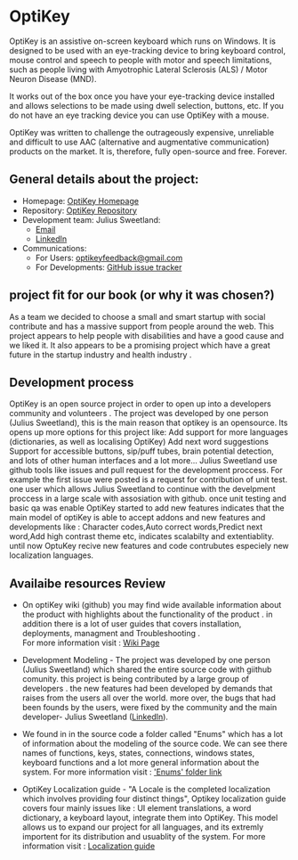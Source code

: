 


# OptiKey

OptiKey is an assistive on-screen keyboard which runs on Windows. It is designed to be used with an eye-tracking device to bring keyboard control, mouse control and speech to people with motor and speech limitations, such as people living with Amyotrophic Lateral Sclerosis (ALS) / Motor Neuron Disease (MND).

It works out of the box once you have your eye-tracking device installed and allows selections to be made using dwell selection, buttons, etc. If you do not have an eye tracking device you can use OptiKey with a mouse.

OptiKey was written to challenge the outrageously expensive, unreliable and difficult to use AAC (alternative and augmentative communication) products on the market. It is, therefore, fully open-source and free. Forever.

## General details about the project: 
* Homepage: [OptiKey Homepage](https://github.com/OptiKey/OptiKey/wiki)
* Repository: [OptiKey Repository](https://github.com/OptiKey/OptiKey)
* Development team: Julius Sweetland: 
  * [Email](mailto:optikeyfeedback@gmail.com)
  * [LinkedIn](https://uk.linkedin.com/in/julius-sweetland-73697756)
* Communications:
  * For Users: [optikeyfeedback@gmail.com](mailto:optikeyfeedback@gmail.com)
  * For Developments: [GitHub issue tracker](https://github.com/JuliusSweetland/OptiKey/issues)

## project fit for our book (or why it was chosen?) 
As a team we decided to choose a small and smart startup with social contribute and has a massive support from people around the web. This project appears to help people with disabilities and have a good cause and we liked it.
It also appears to be a promising project which have a great future in the startup industry and health industry .

## Development process
OptiKey is an open source project in order to open up into a developers community and volunteers . 
The project was developed by one person (Julius Sweetland), this is the main reason that optikey is an opensource.
Its opens up more options for this project like:
Add support for more languages (dictionaries, as well as localising OptiKey)
Add next word suggestions
Support for accessible buttons, sip/puff tubes, brain potential detection, and lots of other human interfaces
and a lot more...
Julius Sweetland use github tools like issues and pull request for the development proccess.
For example the first issue were posted is a request for contribution of unit test. one user which allows Julius Sweetland to continue with the develpment proccess in a large scale with assosiation with github. once unit testing and basic qa was enable OptiKey started to add new features indicates that the main model of optiKey is able to accept addons and new features and developments like : Character codes,Auto correct words,Predict next word,Add high contrast theme etc, indicates scalabilty and extentiablity. 
until now OptuKey recive new features and code contrubutes especiely new localization languages. 

## Availaibe resources  Review
* On optiKey wiki (github) you may find wide available information about the product with highlights about the functionality of the     product . in addition there is a lot of user guides that covers installation, deployments, managment and Troubleshooting .  
  For more information visit : [Wiki Page](https://github.com/OptiKey/OptiKey/wiki)

* Development Modeling - The project was developed by one person (Julius Sweetland) which shared the entire source code with giithub comunity. this project is being contributed by a large group of developers . the new features had been developed by demands that raises from the users all over the world. more over, the bugs that had been founds by the users, were fixed by the community and the main developer- Julius Sweetland ([LinkedIn](https://uk.linkedin.com/in/julius-sweetland-73697756)).

* We found in in the source code a folder called "Enums" which has a lot of information about the modeling of the source code. We can see there names of functions, keys, states, connections, windows states, keyboard functions and a lot more general information about the system.
For more information visit : ['Enums' folder link](https://github.com/OptiKey/OptiKey/tree/master/src/JuliusSweetland.OptiKey/Enums)

* OptiKey Localization  guide - "A Locale is the completed localization which involves providing four distinct things",  Optikey localization guide covers four mainly issues like : UI element translations, a word dictionary, a keyboard layout, integrate them into OptiKey. 
This model allows us to expand our project for all languages, and its extremly importent for its distribution and usuablity of the system.
For more information visit : [Localization guide](https://github.com/OptiKey/OptiKey/blob/master/docs/Localize.md)
   
  


